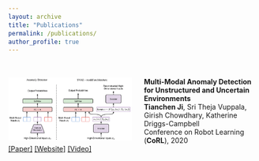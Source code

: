 ```yaml
---
layout: archive
title: "Publications"
permalink: /publications/
author_profile: true
---
```


<br/><br/>
<img align="left" style="width:250px; height:auto; margin-right:25px" src="/images/publications-svae.png">
**Multi-Modal Anomaly Detection for Unstructured and Uncertain Environments**  
**Tianchen Ji**, Sri Theja Vuppala, Girish Chowdhary, Katherine Driggs-Campbell  
Conference on Robot Learning (**CoRL**), 2020  
[[Paper]](https://arxiv.org/abs/2012.08637) [[Website]](https://sites.google.com/illinois.edu/supervised-vae) [[Video]](https://www.youtube.com/watch?v=L3dP8tdsQqs)
